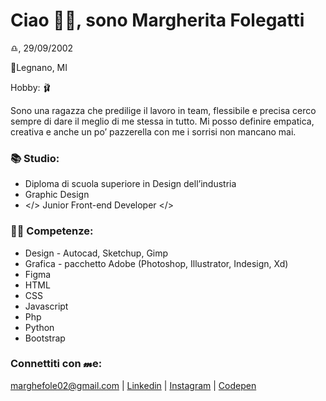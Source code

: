 # Ciao 👋🏻, sono Margherita Folegatti

♎︎, 29/09/2002

📍Legnano, MI

Hobby: 🩰

Sono una ragazza che predilige il lavoro in team, flessibile e precisa cerco sempre di dare il meglio di me stessa in tutto.
Mi posso definire empatica, creativa e anche un po’ pazzerella con me i sorrisi non mancano mai.

### 📚 Studio:

- Diploma di scuola superiore in Design dell’industria
- Graphic Design 
- </> Junior Front-end Developer </>

### 👩‍💻 Competenze:

- Design - Autocad, Sketchup, Gimp
- Grafica - pacchetto Adobe (Photoshop, Illustrator, Indesign, Xd)
- Figma
- HTML
- CSS
- Javascript
- Php
- Python
- Bootstrap

### Connettiti con 𝓶e:
marghefole02@gmail.com | [Linkedin](https://www.linkedin.com/in/margherita-folegatti/) | [Instagram](https://instagram.com/margheritafolegatti?igshid=NTc4MTIwNjQ2YQ==) | [Codepen](https://codepen.io/MargheritaFolegatti)


